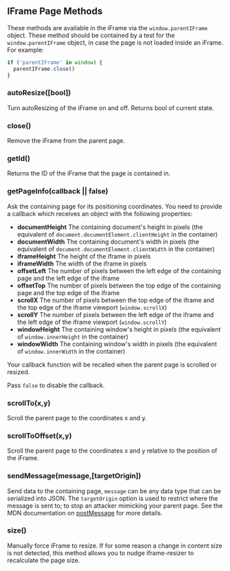## IFrame Page Methods

These methods are available in the iFrame via the `window.parentIFrame` object. These method should be contained by a test for the `window.parentIFrame` object, in case the page is not loaded inside an iFrame. For example:

```js
if ('parentIFrame' in window) {
  parentIFrame.close()
}
```

### autoResize([bool])

Turn autoResizing of the iFrame on and off. Returns bool of current state.

### close()

Remove the iFrame from the parent page.

### getId()

Returns the ID of the iFrame that the page is contained in.

### getPageInfo(callback || false)

Ask the containing page for its positioning coordinates. You need to provide a callback which receives an object with the following properties:

* **documentHeight** The containing document's height in pixels (the equivalent of  `document.documentElement.clientHeight` in the container)
* **documentWidth** The containing document's width in pixels (the equivalent of `document.documentElement.clientWidth` in the container)
* **iframeHeight** The height of the iframe in pixels
* **iframeWidth** The width of the iframe in pixels
* **offsetLeft** The number of pixels between the left edge of the containing page and the left edge of the iframe
* **offsetTop** The number of pixels between the top edge of the containing page and the top edge of the iframe
* **scrollX** The number of pixels between the top edge of the iframe and the top edge of the iframe viewport (`window.scrollX`)
* **scrollY** The number of pixels between the left edge of the iframe and the left edge of the iframe viewport (`window.scrollY`)
* **windowHeight** The containing window's height in pixels (the equivalent of `window.innerHeight` in the container)
* **windowWidth** The containing window's width in pixels (the equivalent of `window.innerWidth` in the container)


Your callback function will be recalled when the parent page is scrolled or resized.

Pass `false` to disable the callback.

### scrollTo(x,y)

Scroll the parent page to the coordinates x and y.

### scrollToOffset(x,y)

Scroll the parent page to the coordinates x and y relative to the position of the iFrame.

### sendMessage(message,[targetOrigin])

Send data to the containing page, `message` can be any data type that can be serialized into JSON. The `targetOrigin` option is used to restrict where the message is sent to; to stop an attacker mimicking your parent page. See the MDN documentation on [postMessage](https://developer.mozilla.org/en-US/docs/Web/API/Window.postMessage) for more details.

<!--
### setHeightCalculationMethod(heightCalculationMethod)

Change the method use to workout the height of the iFrame.
-->

### size()

Manually force iFrame to resize. If for some reason a change in content size is not detected, this method allows you to nudge iframe-resizer to recalculate the page size.
